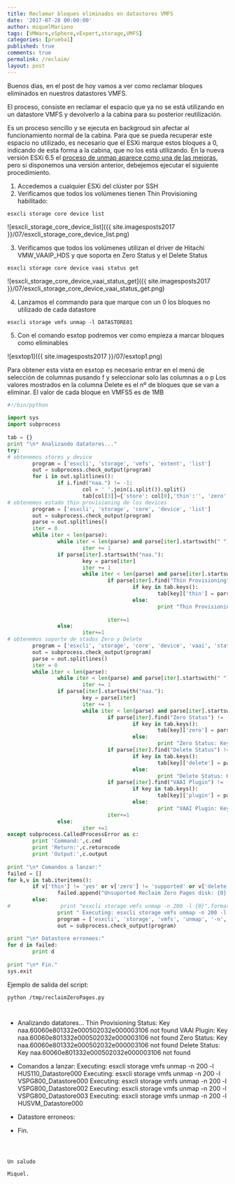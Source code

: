 ```yaml
---
title: Reclamar bloques eliminados en datastores VMFS
date: '2017-07-28 00:00:00'
author: miquelMariano
tags: [VMWare,vSphere,vExpert,storage,VMFS]
categories: [prueba1]
published: true
comments: true
permalink: /reclaim/
layout: post
---
```


Buenos dias, en el post de hoy vamos a ver como reclamar bloques eliminados en nuestros datastores VMFS.

El proceso, consiste en reclamar el espacio que ya no se está utilizando en un datastore VMFS y devolverlo a la cabina para su posterior reutilización.

Es un proceso sencillo y se ejecuta en backgroud sin afectar al funcionamiento normal de la cabina. Para que se pueda recuperar este espacio no utilizado, es necesario que el ESXi marque estos bloques a 0, indicando de esta forma a la cabina, que no los está utilizando. En la nueva versión ESXi 6.5 el [proceso de unmap aparece como una de las mejoras](https://www.vmware.com/content/dam/digitalmarketing/vmware/en/pdf/whitepaper/vsphere/vmw-white-paper-vsphr-whats-new-6-5.pdf), pero si disponemos una versión anterior, debejemos ejecutar el siguiente procedimiento.

1. Accedemos a cualquier ESXi del clúster por SSH
2. Verificamos que todos los volúmenes tienen Thin Provisioning habilitado:

```
esxcli storage core device list
```

![esxcli_storage_core_device_list]({{ site.imagesposts2017 }}/07/esxcli_storage_core_device_list.png)

3. Verificamos que todos los volúmenes utilizan el driver de Hitachi VMW_VAAIP_HDS y que soporta en Zero Status y el Delete Status

```
esxcli storage core device vaai status get
```

![esxcli_storage_core_device_vaai_status_get]({{ site.imagesposts2017 }}/07/esxcli_storage_core_device_vaai_status_get.png)

4. Lanzamos el commando para que marque con un 0 los bloques no utilizado de cada datastore

```
esxcli storage vmfs unmap -l DATASTORE01
```

5. Con el comando esxtop podremos ver como empieza a marcar bloques como eliminables


![esxtop1]({{ site.imagesposts2017 }}/07/esxtop1.png)


Para obtener esta vista en esxtop es necesario entrar en el menú de selección de columnas pusando f y seleccionar  solo las columnas a o p
Los valores mostrados en la columna Delete es el nº de bloques que se van a eliminar. El valor de cada bloque en VMFS5 es de 1MB



```python
#!/bin/python
 
import sys
import subprocess
 
tab = {}
print "\n* Analizando datatores..."
try:
# obtenemos stores y device
        program = ['esxcli', 'storage', 'vmfs', 'extent', 'list']
        out = subprocess.check_output(program)
        for i in out.splitlines():
                if i.find("naa.") != -1:
                        col = ' '.join(i.split()).split()
                        tab[col[3]]={'store': col[0],'thin':'', 'zero':'', 'delete': '', 'plugin': ''}
# obtenemos estado thin provisioning de los devices
        program = ['esxcli', 'storage', 'core', 'device', 'list']
        out = subprocess.check_output(program)
        parse = out.splitlines()
        iter = 0
        while iter < len(parse):
                while iter < len(parse) and parse[iter].startswith(" "):
                        iter += 1
                if parse[iter].startswith("naa."):
                        key = parse[iter]
                        iter += 1
                        while iter < len(parse) and parse[iter].startswith(" "):
                                if parse[iter].find("Thin Provisioning") != -1:
                                        if key in tab.keys():
                                                tab[key]['thin'] = parse[iter].split(':')[1].strip()
                                        else:
                                                print "Thin Provisioning Status: Key {0} not found".format(key)
 
                                iter+=1
                else:
                        iter+=1
# obtenemos soporte de stados Zero y Delete
        program = ['esxcli', 'storage', 'core', 'device', 'vaai', 'status', 'get']
        out = subprocess.check_output(program)
        parse = out.splitlines()
        iter = 0
        while iter < len(parse):
                while iter < len(parse) and parse[iter].startswith(" "):
                        iter += 1
                if parse[iter].startswith("naa."):
                        key = parse[iter]
                        iter += 1
                        while iter < len(parse) and parse[iter].startswith(" "):
                                if parse[iter].find("Zero Status") != -1:
                                        if key in tab.keys():
                                                tab[key]['zero'] = parse[iter].split(':')[1].strip()
                                        else:
                                                print "Zero Status: Key {0} not found".format(key)
                                if parse[iter].find("Delete Status") != -1:
                                        if key in tab.keys():
                                                tab[key]['delete'] = parse[iter].split(':')[1].strip()
                                        else:
                                                print "Delete Status: Key {0} not found".format(key)
                                if parse[iter].find("VAAI Plugin") != -1:
                                        if key in tab.keys():
                                                tab[key]['plugin'] = parse[iter].split(':')[1].strip()
                                        else:
                                                print "VAAI Plugin: Key {0} not found".format(key)
                                iter+=1
                else:
                        iter +=1
except subprocess.CalledProcessError as c:
        print 'Command:',c.cmd
        print 'Return:',c.returncode
        print 'Output:',c.output
 
print "\n* Comandos a lanzar:"
failed = []
for k,v in tab.iteritems():
        if v['thin'] != 'yes' or v['zero'] != 'supported' or v['delete'] != 'supported' or v['plugin'] != 'VMW_VAAIP_HDS':
                failed.append("Unsuported Reclaim Zero Pages disk: {0} {1}".format(k,v))
        else:
#                print "esxcli storage vmfs unmap -n 200 -l {0}".format(v['store'])
                print " Executing: esxcli storage vmfs unmap -n 200 -l {0}".format(v['store'])
                program = ['esxcli', 'storage', 'vmfs', 'unmap', '-n', '200', '-l', v['store']]
                out = subprocess.check_output(program)
 
print "\n* Datastore erroneos:"
for d in failed:
        print d
 
print "\n* Fin."
sys.exit
```

Ejemplo de salida del script:

```
python /tmp/reclaimZeroPages.py
``


```
* Analizando datatores...
Thin Provisioning Status: Key naa.60060e801332e000502032e000003106 not found
VAAI Plugin: Key naa.60060e801332e000502032e000003106 not found
Zero Status: Key naa.60060e801332e000502032e000003106 not found
Delete Status: Key naa.60060e801332e000502032e000003106 not found
 
* Comandos a lanzar:
 Executing: esxcli storage vmfs unmap -n 200 -l HUS110_Datastore000
 Executing: esxcli storage vmfs unmap -n 200 -l VSPG800_Datastore000
 Executing: esxcli storage vmfs unmap -n 200 -l VSPG800_Datastore002
 Executing: esxcli storage vmfs unmap -n 200 -l VSPG800_Datastore003
 Executing: esxcli storage vmfs unmap -n 200 -l HUSVM_Datastore000
 
* Datastore erroneos:
 
* Fin.
```


 
Un saludo

Miquel.